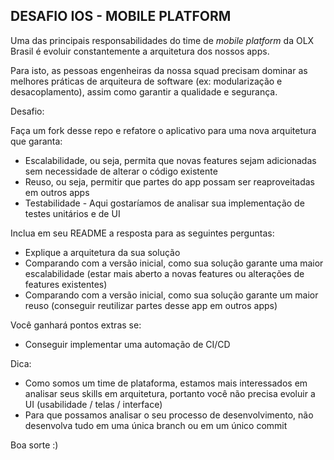 ## DESAFIO IOS - MOBILE PLATFORM

Uma das principais responsabilidades do time de *mobile platform* da OLX Brasil é evoluir constantemente a arquitetura dos nossos apps.

Para isto, as pessoas engenheiras da nossa squad precisam dominar as melhores práticas de arquiteura de software (ex: modularização e desacoplamento), assim como garantir a qualidade e segurança.

Desafio:

Faça um fork desse repo e refatore o aplicativo para uma nova arquitetura que garanta:

* Escalabilidade, ou seja, permita que novas features sejam adicionadas sem necessidade de alterar o código existente
* Reuso, ou seja, permitir que partes do app possam ser reaproveitadas em outros apps  
* Testabilidade - Aqui gostaríamos de analisar sua implementação de testes unitários e de UI 

Inclua em seu README a resposta para as seguintes perguntas:

* Explique a arquitetura da sua solução
* Comparando com a versão inicial, como sua solução garante uma maior escalabilidade (estar mais aberto a novas features ou alterações de features existentes)
* Comparando com a versão inicial, como sua solução garante um maior reuso (conseguir reutilizar partes desse app em outros apps)

Você ganhará pontos extras se:

* Conseguir implementar uma automação de CI/CD 

Dica:

* Como somos um time de plataforma, estamos mais interessados em analisar seus skills em arquitetura, portanto você não precisa evoluir a UI (usabilidade / telas / interface)
* Para que possamos analisar o seu processo de desenvolvimento, não desenvolva tudo em uma única branch ou em um único commit

Boa sorte :)
